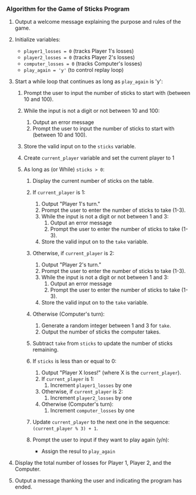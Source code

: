 ### Algorithm for the Game of Sticks Program

1. Output a welcome message explaining the purpose and rules of the game.

1. Initialize variables:
    - `player1_losses = 0` (tracks Player 1's losses)
    - `player2_losses = 0` (tracks Player 2's losses)
    - `computer_losses = 0` (tracks Computer's losses)
    - `play_again = 'y'` (to control replay loop)

1. Start a while loop that continues as long as `play_again` is 'y':
    1. Prompt the user to input the number of sticks to start with (between 10 and 100).
    1. While the input is not a digit or not between 10 and 100:
        1. Output an error message 
        1. Prompt the user to input the number of sticks to start with (between 10 and 100).
    1. Store the valid input on to the `sticks` variable.
    1. Create `current_player` variable and set the current player to 1

    1. As long as (or While) `sticks > 0`:
        1. Display the current number of sticks on the table.
        
        1. If `current_player` is 1:
            1. Output "Player 1's turn."
            1. Prompt the user to enter the number of sticks to take (1-3).
            1. While the input is not a digit or not between 1 and 3:
                1. Output an error message 
                1. Prompt the user to enter the number of sticks to take (1-3).
            1. Store the valid input on to the `take` variable.
        1. Otherwise, if `current_player` is 2:
            1. Output "Player 2's turn."
            1. Prompt the user to enter the number of sticks to take (1-3).
            1. While the input is not a digit or not between 1 and 3:
                1. Output an error message
                1. Prompt the user to enter the number of sticks to take (1-3).
            1. Store the valid input on to the `take` variable.
        1. Otherwise (Computer's turn):
            1. Generate a random integer between 1 and 3 for `take`.
            1. Output the number of sticks the computer takes.
        1. Subtract `take` from `sticks` to update the number of sticks remaining.

        1. If `sticks` is less than or equal to 0:
            1. Output "Player X loses!" (where X is the `current_player`).
            1. If `current_player` is 1:
                1. Increment `player1_losses` by one
            1. Otherwise, if `current_player` is 2:
                1. Increment `player2_losses` by one
            1. Otherwise (Computer's turn):
                1. Increment `computer_losses` by one
            
        1. Update `current_player` to the next one in the sequence: `(current_player % 3) + 1`.

        1. Prompt the user to input if they want to play again (y/n):
            - Assign the resul to `play_again`
       
1. Display the total number of losses for Player 1, Player 2, and the Computer.

1. Output a message thanking the user and indicating the program has ended.